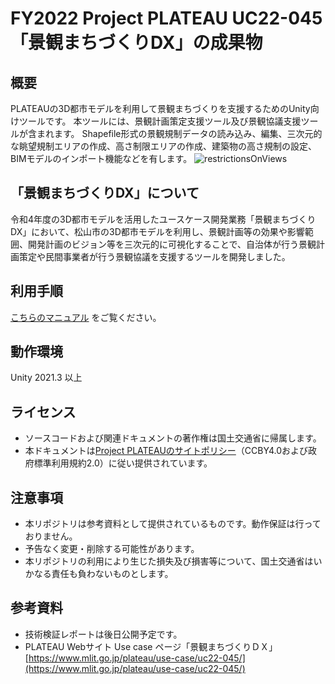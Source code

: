# FY2022 Project PLATEAU UC22-045「景観まちづくりDX」の成果物

## 概要
PLATEAUの3D都市モデルを利用して景観まちづくりを支援するためのUnity向けツールです。
本ツールには、景観計画策定支援ツール及び景観協議支援ツールが含まれます。
Shapefile形式の景観規制データの読み込み、編集、三次元的な眺望規制エリアの作成、高さ制限エリアの作成、建築物の高さ規制の設定、BIMモデルのインポート機能などを有します。
![restrictionsOnViews](https://user-images.githubusercontent.com/79615787/224310314-89fd895b-f246-4089-b8f9-e5cc892dc3cc.png)


## 「景観まちづくりDX」について
令和4年度の3D都市モデルを活用したユースケース開発業務「景観まちづくりDX」において、松山市の3D都市モデルを利用し、景観計画等の効果や影響範囲、開発計画のビジョン等を三次元的に可視化することで、自治体が行う景観計画策定や民間事業者が行う景観協議を支援するツールを開発しました。


## 利用手順

[こちらのマニュアル](https://synesthesias.github.io/PLATEAU-UC22-045-landscape-design-tool) をご覧ください。

## 動作環境
Unity 2021.3 以上

## ライセンス

- ソースコードおよび関連ドキュメントの著作権は国土交通省に帰属します。
- 本ドキュメントは[Project PLATEAUのサイトポリシー](https://www.mlit.go.jp/plateau/site-policy/)（CCBY4.0および政府標準利用規約2.0）に従い提供されています。

## 注意事項

- 本リポジトリは参考資料として提供されているものです。動作保証は行っておりません。
- 予告なく変更・削除する可能性があります。
- 本リポジトリの利用により生じた損失及び損害等について、国土交通省はいかなる責任も負わないものとします。

## 参考資料

- 技術検証レポートは後日公開予定です。
- PLATEAU Webサイト Use case ページ「景観まちづくりＤＸ」 [https://www.mlit.go.jp/plateau/use-case/uc22-045/](https://www.mlit.go.jp/plateau/use-case/uc22-045/)
